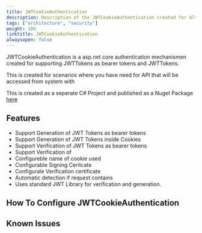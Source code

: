 ```yaml
---
title: JWTCookieAuthentication
description: Description of the JWTCookieAuthentication created for Altinn
tags: ["architecture", "security"]
weight: 100
linktitle: JWTCookieAuthentication
alwaysopen: false
---
```



JWTCookieAuthentication is a asp.net core authentication mechanismen created for supporting JWTTokens as bearer tokens and JWTTokens.

This is created for scenarios where you have need for API that will be accessed from system with 

This is created as a seperate C# Project and published as a Nuget Package [here](https://www.nuget.org/packages/JWTCookieAuthentication/)

## Features

- Support Generation of JWT Tokens as bearer tokens
- Support Generation of JWT Tokens inside Cookies
- Support Verification of JWT Tokens as bearer tokens
- Support Verification of 
- Configureble name of cookie used
- Configurable Signing Ceritcate
- Configurale Verification certificate
- Automatic detection if request contains 
- Uses standard JWT Library for verification and generation. 


## How To Configure JWTCookieAuthentication


## Known Issues











